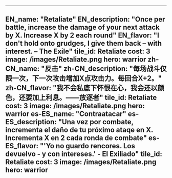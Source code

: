 ---

EN_name: "Retaliate"
EN_description: "Once per battle, increase the damage of your next attack by X.  Increase X by 2 each round"
EN_flavor: "I don't hold onto grudges, I give them back – with interest. – The Exile"
tile_id: Retaliate
cost: 3
image: /images/Retaliate.png
hero: warrior
zh-CN_name: "反击"
zh-CN_description: "每场战斗仅限一次，下一次攻击增加X点攻击力。每回合X+2。"
zh-CN_flavor: "我不会私底下怀恨在心，我会还以颜色，还要加上利息。——放逐者"
tile_id: Retaliate
cost: 3
image: /images/Retaliate.png
hero: warrior
es-ES_name: "Contraatacar"
es-ES_description: "Una vez por combate, incrementa el daño de tu próximo ataqe en X. Incrementa X en 2 cada ronda de combate"
es-ES_flavor: "'Yo no guardo rencores. Los devuelvo - y con intereses.' - El Exiliado"
tile_id: Retaliate
cost: 3
image: /images/Retaliate.png
hero: warrior
---